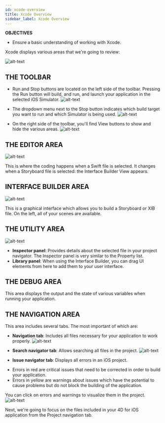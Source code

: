 ```yaml
---
id: xcode-overview
title: Xcode Overview
sidebar_label: Xcode Overview
---
```


<div class = "objectives">
<b>OBJECTIVES</b>

* Ensure a basic understanding of working with Xcode.
</div>


Xcode displays various areas that we're going to review:

![alt-text](assets/OpenYourProjectWithXcode/Discover-Xcode-4D-for-iOS.png)

## THE TOOLBAR

* Run and Stop buttons are located on the left side of the toolbar. Pressing the Run button will build, and run, and launch your application in the selected iOS Simulator. 
![alt-text](assets/OpenYourProjectWithXcode/Toolbar-Build-and-Run-Xcode-4D-for-iOS.png)

* The dropdown menu next to the Stop button indicates which build target you want to run and which Simulator is being used.
![alt-text](assets/OpenYourProjectWithXcode/Toolbar-Target-simulator-Xcode-4D-for-iOS.png)

* On the right side of the toolbar, you'll find View buttons to show and hide the various areas.
![alt-text](assets/OpenYourProjectWithXcode/Toolbar-View-buttons-Xcode-4D-for-iOS.png)


## THE EDITOR AREA

![alt-text](assets/OpenYourProjectWithXcode/Editor-Xcode-4D-for-iOS.png)

This is where the coding happens when a Swift file is selected.
It changes when a Storyboard file is selected: the Interface Builder View appears.


## INTERFACE BUILDER AREA

![alt-text](assets/OpenYourProjectWithXcode/Interface-Builder-Xcode-4D-for-iOS.png)

This is a graphical interface which allows you to build a Storyboard or XIB file. On the left, all of your scenes are available. 


## THE UTILITY AREA

![alt-text](assets/OpenYourProjectWithXcode/Utility-Xcode-4D-for-iOS.png)

* <b>Inspector panel</b>: Provides details about the selected file in your project navigator. The Inspector panel is very similar to the Property list.
* <b>Library panel</b>: When using the Interface Builder, you can drag UI elements from here to add them to your user interface.

## THE DEBUG AREA
 This area displays the output and the state of various variables when running your application.


## THE NAVIGATION AREA
This area includes several tabs. The most important of which are:

* <b>Navigation tab</b>: Includes all files necessary for your application to work properly.
![alt-text](assets/OpenYourProjectWithXcode/Project-Navigation-Editor-Xcode-4D-for-iOS.png)

* <b>Search navigator tab</b>: Allows searching all files in the project.
![alt-text](assets/OpenYourProjectWithXcode/Search-Navigator-Xcode-4D-for-iOS.png)

* <b>Issue navigator tab</b>: Displays all errors in an iOS project. 
- Errors in red are critical issues that need to be corrected in order to build your application. 
- Errors in yellow are warnings about issues which have the potential to cause problems but do not block the building of the application. 

You can click on errors and warnings to visualize them in the project.
![alt-text](assets/OpenYourProjectWithXcode/Issue-Navigator-Xcode-4D-for-iOS.png)


Next, we're going to focus on the files included in your 4D for iOS application from the Project navigation tab.

